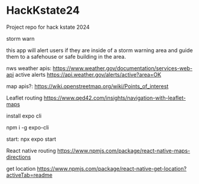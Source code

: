 # HackKstate24
Project repo for hack kstate 2024

storm warn 

this app will alert users if they are inside of a storm warning area and guide them to a safehouse or safe building in the area.

nws weather apis:
https://www.weather.gov/documentation/services-web-api
active alerts
https://api.weather.gov/alerts/active?area=OK

map apis?:
https://wiki.openstreetmap.org/wiki/Points_of_interest

Leaflet routing
https://www.qed42.com/insights/navigation-with-leaflet-maps

install expo cli

npm i -g expo-cli

start: npx expo start

React native routing
https://www.npmjs.com/package/react-native-maps-directions

get location
https://www.npmjs.com/package/react-native-get-location?activeTab=readme